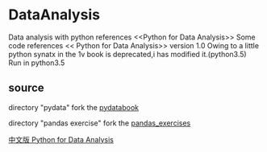 # DataAnalysis
Data analysis with python   references &lt;&lt;Python for Data Analysis>>
Some code references << Python for Data Analysis>> version 1.0 
Owing to a little python synatx in the 1v book is deprecated,i has modified it.(python3.5)  
Run in python3.5
## source

directory "pydata" fork the [pydatabook](https://github.com/wesm/pydata-book)

directory "pandas exercise" fork the [pandas_exercises](https://github.com/guipsamora/pandas_exercises)

[中文版 Python for Data Analysis](https://seancheney.gitbook.io/python-for-data-analysis-2nd/di-01-zhang-zhun-bei-gong-zuo)
